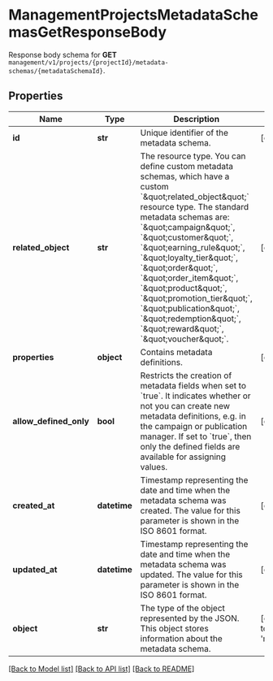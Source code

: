# ManagementProjectsMetadataSchemasGetResponseBody

Response body schema for **GET** `management/v1/projects/{projectId}/metadata-schemas/{metadataSchemaId}`.

## Properties

Name | Type | Description | Notes
------------ | ------------- | ------------- | -------------
**id** | **str** | Unique identifier of the metadata schema. | [optional] 
**related_object** | **str** | The resource type. You can define custom metadata schemas, which have a custom &#x60;\&quot;related_object\&quot;&#x60; resource type. The standard metadata schemas are: &#x60;\&quot;campaign\&quot;&#x60;, &#x60;\&quot;customer\&quot;&#x60;, &#x60;\&quot;earning_rule\&quot;&#x60;, &#x60;\&quot;loyalty_tier\&quot;&#x60;, &#x60;\&quot;order\&quot;&#x60;, &#x60;\&quot;order_item\&quot;&#x60;, &#x60;\&quot;product\&quot;&#x60;, &#x60;\&quot;promotion_tier\&quot;&#x60;, &#x60;\&quot;publication\&quot;&#x60;, &#x60;\&quot;redemption\&quot;&#x60;, &#x60;\&quot;reward\&quot;&#x60;, &#x60;\&quot;voucher\&quot;&#x60;. | [optional] 
**properties** | **object** | Contains metadata definitions. | [optional] 
**allow_defined_only** | **bool** | Restricts the creation of metadata fields when set to &#x60;true&#x60;. It indicates whether or not you can create new metadata definitions, e.g. in the campaign or publication manager. If set to &#x60;true&#x60;, then only the defined fields are available for assigning values. | [optional] 
**created_at** | **datetime** | Timestamp representing the date and time when the metadata schema was created. The value for this parameter is shown in the ISO 8601 format. | [optional] 
**updated_at** | **datetime** | Timestamp representing the date and time when the metadata schema was updated. The value for this parameter is shown in the ISO 8601 format. | [optional] 
**object** | **str** | The type of the object represented by the JSON. This object stores information about the metadata schema. | [optional] [default to 'metadata_schema']

[[Back to Model list]](../README.md#documentation-for-models) [[Back to API list]](../README.md#documentation-for-api-endpoints) [[Back to README]](../README.md)


